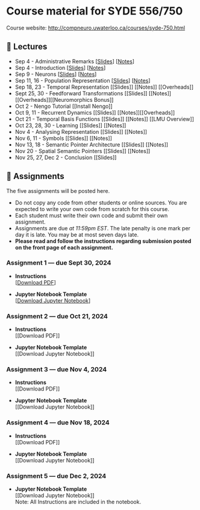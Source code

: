 # Course material for SYDE 556/750

Course website: http://compneuro.uwaterloo.ca/courses/syde-750.html

## 🎒 Lectures

- Sep 4 - Administrative Remarks [[Slides](https://github.com/celiasmith/syde556-f24/raw/master/lectures/lecture_00/syde556_lecture_00_slides_distr.pdf)] [[Notes](https://github.com/celiasmith/syde556-f24/raw/master/lectures/lecture_00/syde556_lecture_00_notes.pdf)]
- Sep 4 - Introduction [[Slides](https://github.com/celiasmith/syde556-f24/raw/master/lectures/lecture_01/syde556_lecture_01_slides_distr.pdf)] [[Notes](https://github.com/celiasmith/syde556-f24/raw/master/lectures/lecture_01/syde556_lecture_01_notes.pdf)]
- Sep 9 - Neurons [[Slides](https://github.com/celiasmith/syde556-f24/raw/master/lectures/lecture_02/syde556_lecture_02_slides_distr.pdf)] [[Notes](https://github.com/celiasmith/syde556-f24/raw/master/lectures/lecture_02/syde556_lecture_02_notes.pdf)] 
- Sep 11, 16 - Population Representation [[Slides](https://github.com/celiasmith/syde556-f24/raw/master/lectures/lecture_03/syde556_lecture_03_slides_distr.pdf)] [[Notes](https://github.com/celiasmith/syde556-f24/raw/master/lectures/lecture_03/syde556_lecture_03_notes.pdf)] 
- Sep 18, 23 - Temporal Representation [[Slides]<!--(https://github.com/celiasmith/syde556-f24/raw/master/lectures/lecture_04/syde556_lecture_04_slides_distr.pdf)-->] [[Notes]<!--(https://github.com/celiasmith/syde556-f24/raw/master/lectures/lecture_04/syde556_lecture_04_notes.pdf)-->] [[Overheads]<!--(https://github.com/celiasmith/syde556-f24/raw/master/notes/Lecture_4.pdf)-->]
- Sept 25, 30 - Feedforward Transformations [[Slides]<!--(https://github.com/celiasmith/syde556-f24/raw/master/lectures/lecture_05/syde556_lecture_05_slides_distr.pdf)-->] [[Notes]<!--(https://github.com/celiasmith/syde556-f24/raw/master/lectures/lecture_05/syde556_lecture_05_notes.pdf)-->][[Overheads]<!--(https://github.com/celiasmith/syde556-f24/raw/master/notes/Lecture_5.pdf)-->][[Neuromorphics Bonus]<!--(https://github.com/celiasmith/syde556-f24/raw/master/lectures/lecture_05/neuromorphics_intro_2022.pdf)-->]
- Oct 2 - Nengo Tutorial [[Install Nengo]<!--(https://www.nengo.ai/getting-started/)-->]
- Oct 9, 11 - Recurrent Dynamics [[Slides]<!--(https://github.com/celiasmith/syde556-f24/raw/master/lectures/lecture_06/syde556_lecture_06_slides_distr.pdf)-->] [[Notes]<!--(https://github.com/celiasmith/syde556-f24/raw/master/lectures/lecture_06/syde556_lecture_06_notes.pdf)-->][[Overheads]<!--(https://github.com/celiasmith/syde556-f24/raw/master/notes/Lecture_6.pdf)-->]
- Oct 21 - Temporal Basis Functions [[Slides]<!--(https://github.com/celiasmith/syde556-f24/raw/master/lectures/lecture_07/syde556_lecture_07_slides_distr.pdf)-->] [[Notes]<!--(https://github.com/celiasmith/syde556-f24/raw/master/lectures/lecture_07/syde556_lecture_07_notes.pdf)-->] [[LMU Overview]<!--(https://github.com/celiasmith/syde556-f24/raw/master/lectures/lecture_07/LMU%20Overview%20for%20SYDE%20556.pdf)-->]
- Oct 23, 28, 30 - Learning [[Slides]<!--(https://github.com/celiasmith/syde556-f24/raw/master/lectures/lecture_08/syde556_lecture_08_slides_distr.pdf)-->] [[Notes]<!--(https://github.com/celiasmith/syde556-f24/raw/master/lectures/lecture_08/syde556_lecture_08_notes.pdf)-->]
- Nov 4 - Analysing Representation [[Slides]<!--(https://github.com/celiasmith/syde556-f24/raw/master/lectures/lecture_09/syde556_lecture_09_slides_distr.pdf)-->] [[Notes]<!--(https://github.com/celiasmith/syde556-f24/raw/master/lectures/lecture_09/syde556_lecture_09_notes.pdf)-->]
- Nov 6, 11 - Symbols [[Slides]<!--(https://github.com/celiasmith/syde556-f24/raw/master/lectures/lecture_10/syde556_lecture_10_slides_distr.pdf)-->] [[Notes]<!--(https://github.com/celiasmith/syde556-f24/raw/master/lectures/lecture_10/syde556_lecture_10_notes.pdf)-->]
- Nov 13, 18 - Semantic Pointer Architecture [[Slides]<!--(https://github.com/celiasmith/syde556-f24/raw/master/lectures/lecture_11/syde556_lecture_11_slides_distr.pdf)-->] [[Notes]<!--(https://github.com/celiasmith/syde556-f24/raw/master/lectures/lecture_11/syde556_lecture_11_notes.pdf)-->]
- Nov 20 - Spatial Semantic Pointers [[Slides]<!--(https://github.com/celiasmith/syde556-f24/raw/master/lectures/lecture_14/syde556_lecture_14_slides.pdf)-->] [[Notes]<!--(https://github.com/celiasmith/syde556-f24/raw/master/lectures/lecture_14/syde556_lecture_14_notes.pdf)-->]
- Nov 25, 27, Dec 2 - Conclusion [[Slides]<!--(https://github.com/celiasmith/syde556-f24/raw/master/lectures/lecture_14/syde556_lecture_13_slides.pdf)-->]

## 📝 Assignments

The five assignments will be posted here.

 * Do not copy any code from other students or online sources.  You are expected to write your own code from scratch for this course.
 * Each student must write their own code and submit their own assignment.
 * Assignments are due _at 11:59pm EST_.  The late penalty is one mark per day it is late. You may be at most seven days late.
 * **Please read and follow the instructions regarding submission posted on the front page of each assignment.**
 
### Assignment 1 ― due Sept 30, 2024

-   **Instructions**  
  [[Download PDF](https://github.com/celiasmith/syde556-f24/raw/master/assignments/assignment_01/syde556_assignment_01.pdf)]

-   **Jupyter Notebook Template**  
  [[Download Jupyter Notebook](https://github.com/celiasmith/syde556-f24/raw/master/assignments/assignment_01/syde556_assignment_01_template.ipynb)]


### Assignment 2 ― due Oct 21, 2024

-   **Instructions**  
  [[Download PDF]<!--(https://github.com/celiasmith/syde556-f24/raw/master/assignments/assignment_02/syde556_assignment_02.pdf)-->]

-   **Jupyter Notebook Template**  
  [[Download Jupyter Notebook]<!--(https://github.com/celiasmith/syde556-f24/raw/master/assignments/assignment_02/syde556_assignment_02_template.ipynb)-->]

### Assignment 3 ― due Nov 4, 2024

-   **Instructions**  
  [[Download PDF]<!--(https://github.com/celiasmith/syde556-f24/raw/master/assignments/assignment_03/syde556_assignment_03.pdf)-->]

-   **Jupyter Notebook Template**  
  [[Download Jupyter Notebook]<!--(https://github.com/celiasmith/syde556-f24/raw/master/assignments/assignment_03/syde556_assignment_03_template.ipynb)-->]

### Assignment 4 ― due Nov 18, 2024

-   **Instructions**  
  [[Download PDF]<!--(https://github.com/celiasmith/syde556-f24/raaw/master/assignments/assignment_04/syde556_assignment_04.pdf)-->]

-   **Jupyter Notebook Template**  
  [[Download Jupyter Notebook]<!--(https://github.com/celiasmith/syde556-f24/raw/master/assignments/assignment_04/syde556_assignment_04_template.ipynb)-->]

### Assignment 5 ― due Dec 2, 2024

-   **Jupyter Notebook Template**  
  [[Download Jupyter Notebook]<!--(https://github.com/celiasmith/syde556-f24/raw/master/assignments/assignment_05/syde556_assignment_05_template.ipynb)-->]
  <br>Note: All Instructions are included in the notebook.
 
